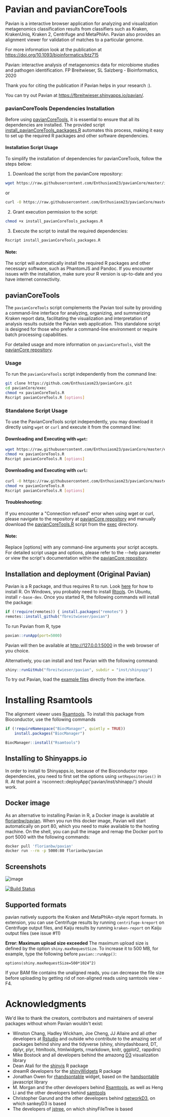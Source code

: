 # Pavian and pavianCoreTools
Pavian is a interactive browser application for analyzing and visualization metagenomics classification results from classifiers such as 
Kraken, KrakenUniq, Kraken 2, Centrifuge and MetaPhlAn. Pavian also provides an alignment viewer for validation of matches to a particular genome.

For more information look at the publication at https://doi.org/10.1093/bioinformatics/btz715

Pavian: interactive analysis of metagenomics data for microbiome studies and pathogen identification. FP Breitwieser, SL Salzberg - Bioinformatics, 2020

Thank you for citing the publication if Pavian helps in your research :).

You can try out Pavian at https://fbreitwieser.shinyapps.io/pavian/.

### pavianCoreTools Dependencies Installation

Before using [pavianCoreTools](exec/pavianCoreTools.R), it is essential to ensure that all its dependencies are installed. The provided script [install_pavianCoreTools_packages.R](exec/install_pavianCoreTools_packages.R) automates this process, making it easy to set up the required R packages and other software dependencies.

#### Installation Script Usage
To simplify the installation of dependencies for pavianCoreTools, follow the steps below:

1. Download the script from the pavianCore repository:
```sh
wget https://raw.githubusercontent.com/Enthusiasm23/pavianCore/master/install_pavianCoreTools_packages.R
```
or
```sh
curl -O https://raw.githubusercontent.com/Enthusiasm23/pavianCore/master/install_pavianCoreTools_packages.R
```
2. Grant execution permission to the script:
```sh
chmod +x install_pavianCoreTools_packages.R
```
3. Execute the script to install the required dependencies:
```sh
Rscript install_pavianCoreTools_packages.R
```
#### Note:
The script will automatically install the required R packages and other necessary software, such as PhantomJS and Pandoc.
If you encounter issues with the installation, make sure your R version is up-to-date and you have internet connectivity.

## pavianCoreTools

The `pavianCoreTools` script complements the Pavian tool suite by providing a command-line interface for analyzing, organizing, and summarizing Kraken report data, facilitating the visualization and interpretation of analysis results outside the Pavian web application. This standalone script is designed for those who prefer a command-line environment or require batch processing capabilities.

For detailed usage and more information on `pavianCoreTools`, visit the [pavianCore repository](https://github.com/Enthusiasm23/pavianCore).

### Usage

To run the `pavianCoreTools` script independently from the command line:

```sh
git clone https://github.com/Enthusiasm23/pavianCore.git
cd pavianCore/exec
chmod +x pavianCoreTools.R
Rscript pavianCoreTools.R [options]
```

### Standalone Script Usage

To use the PavianCoreTools script independently, you may download it directly using `wget` or `curl` and execute it from the command line:

#### Downloading and Executing with `wget`:

```sh
wget https://raw.githubusercontent.com/Enthusiasm23/pavianCore/master/exec/pavianCoreTools.R
chmod +x pavianCoreTools.R
Rscript pavianCoreTools.R [options]
```
#### Downloading and Executing with `curl`:

```sh
curl -O https://raw.githubusercontent.com/Enthusiasm23/pavianCore/master/exec/pavianCoreTools.R
chmod +x pavianCoreTools.R
Rscript pavianCoreTools.R [options]
```
#### Troubleshooting:
If you encounter a "Connection refused" error when using wget or curl, please navigate to the repository at [pavianCore repository](https://github.com/Enthusiasm23/pavianCore/) and manually download the [pavianCoreTools.R](exec/pavianCoreTools.R) script from the [exec](exec) directory.

#### Note: 
Replace [options] with any command-line arguments your script accepts.
For detailed script usage and options, please refer to the --help parameter or view the script's documentation within the [pavianCore repository](https://github.com/Enthusiasm23/pavianCore/).

## Installation and deployment (Original Pavian)

Pavian is a R package, and thus requires R to run. Look [here](http://a-little-book-of-r-for-bioinformatics.readthedocs.io/en/latest/src/installr.html) for how to install R. On Windows, you probably need to install [Rtools](cran.r-project.org/bin/windows/Rtools/). On Ubuntu, install `r-base-dev`. Once you started R, the following commands will install the package:
```r
if (!require(remotes)) { install.packages("remotes") }
remotes::install_github("fbreitwieser/pavian")
```
To run Pavian from R, type
```r
pavian::runApp(port=5000)
```

Pavian will then be available at http://127.0.0.1:5000 in the web browser of you choice.

Alternatively, you can install and test Pavian with the following command:
```r
shiny::runGitHub("fbreitwieser/pavian", subdir = "inst/shinyapp")
```

To try out Pavian, load the [example files](https://github.com/fbreitwieser/pavian/tree/master/inst/shinyapp/example-data) directly from the interface.


# Installing Rsamtools

The alignment viewer uses [Rsamtools](https://bioconductor.org/packages/release/bioc/html/Rsamtools.html). To install this package from Bioconductor, use the following commands

```r
if (!requireNamespace("BiocManager", quietly = TRUE))
    install.packages("BiocManager")

BiocManager::install("Rsamtools")
```

## Installing to Shinyapps.io

In order to install to Shinyapps.io, because of the Bioconductor repo dependencies, you need to first set the options using `setRepositories()` in R. At that point a `rsconnect::deployApp('pavian/inst/shinapp/') should work.


## Docker image

As an alternative to installing Pavian in R, a Docker image is available at [florianbw/pavian](https://hub.docker.com/r/florianbw/pavian/). When you run this docker image, Pavian will start automatically on port 80, which you need to make available to the hosting machine. On the shell, you can pull the image and remap the Docker port to port 5000 with the following commands:

```sh
docker pull 'florianbw/pavian'
docker run --rm -p 5000:80 florianbw/pavian
```

## Screenshots

![image](https://cloud.githubusercontent.com/assets/516060/20188595/5c8b9808-a747-11e6-9235-296a2314659a.png)

[![Build Status](https://travis-ci.org/fbreitwieser/pavian.svg?branch=master)](https://travis-ci.org/fbreitwieser/pavian)

## Supported formats

pavian natively supports the Kraken and MetaPhlAn-style report formats. In extension, you can use Centrifuge results by running `centrifuge-kreport` on Centrifuge output files, and Kaiju results by running `kraken-report` on Kaiju output files (see issue #11)

**Error: Maximum upload size exceeded**
The maximum upload size is defined by the option `shiny.maxRequestSize`. To increase it to 500 MB, for example, type the following before `pavian::runApp()`:
```
options(shiny.maxRequestSize=500*1024^2)
```
If your BAM file contains the unaligned reads, you can decrease the file size before uploading by getting rid of non-aligned reads using samtools view -F4.

# Acknowledgments

We'd like to thank the creators, contributors and maintainers of several packages without whom Pavian wouldn't exist:
 
 - Winston Chang, Hadley Wickham, Joe Cheng, JJ Allaire and all other developers at [Rstudio](https://shiny.rstudio.com/) and outside who contribute to the amazing set of packages behind shiny and the tidyverse (shiny, shinydashboard, DT, dplyr, plyr, htmltools, htmlwidgets, rmarkdown, knitr, ggplot2, rappdirs)
 - Mike Bostock and all developers behind the amazong [D3](https://d3js.org/) visualization library
 - Dean Atali for the [shinyjs](https://github.com/daattali/shinyjs) R package
 - dreamR developers for the [shinyWidgets](https://github.com/dreamRs/shinyWidgets) R package
 - Jonathan Owen for [rhandsontable](https://github.com/jrowen/rhandsontable) widget, based on the [handsontable](https://handsontable.com) javascript library
 - M. Morgan and the other developers behind [Rsamtools](https://bioconductor.org/packages/release/bioc/html/Rsamtools.html), as well as Heng Li and the other developers behind [samtools](https://github.com/samtools/samtools)
 - Christopher Garund and the other developers behind [networkD3](https://christophergandrud.github.io/networkD3/), on which sankeyD3 is based
 - The developers of [jstree](https://www.jstree.com/), on which shinyFileTree is based
